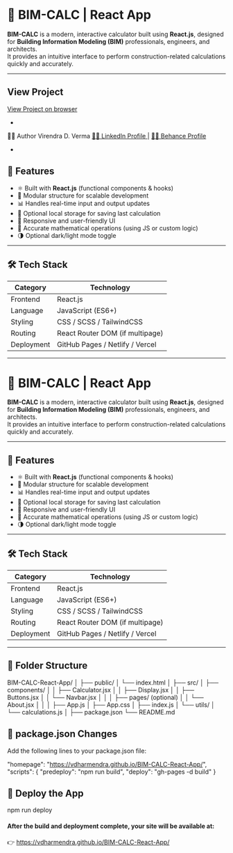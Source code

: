 # 🧮 BIM-CALC | React App

**BIM-CALC** is a modern, interactive calculator built using **React.js**, designed for **Building Information Modeling (BIM)** professionals, engineers, and architects.  
It provides an intuitive interface to perform construction-related calculations quickly and accurately.

---
## View Project ##
<a href="https://vdharmendra.github.io/BIM-CALC-React-App/">View Project on browser</a>

- 
👨‍💻 Author
Virendra D. Verma
<a href="https://www.linkedin.com/in/dharmendraverma95/" target="_blank">🧑‍💻 LinkedIn Profile </a> | <a href="https://www.behance.net/dhirukumar" target="_blank">🧑‍💻 Behance Profile </a>

- 


## 🚀 Features

- ⚛️ Built with **React.js** (functional components & hooks)
- 🧩 Modular structure for scalable development
- 📊 Handles real-time input and output updates
- 💾 Optional local storage for saving last calculation
- 🎨 Responsive and user-friendly UI
- 🧠 Accurate mathematical operations (using JS or custom logic)
- 🌗 Optional dark/light mode toggle

---

## 🛠️ Tech Stack

| Category | Technology |
|-----------|-------------|
| Frontend | React.js |
| Language | JavaScript (ES6+) |
| Styling | CSS / SCSS / TailwindCSS |
| Routing | React Router DOM (if multipage) |
| Deployment | GitHub Pages / Netlify / Vercel |

---

# 🧮 BIM-CALC | React App

**BIM-CALC** is a modern, interactive calculator built using **React.js**, designed for **Building Information Modeling (BIM)** professionals, engineers, and architects.  
It provides an intuitive interface to perform construction-related calculations quickly and accurately.

---

## 🚀 Features

- ⚛️ Built with **React.js** (functional components & hooks)
- 🧩 Modular structure for scalable development
- 📊 Handles real-time input and output updates
- 💾 Optional local storage for saving last calculation
- 🎨 Responsive and user-friendly UI
- 🧠 Accurate mathematical operations (using JS or custom logic)
- 🌗 Optional dark/light mode toggle

---

## 🛠️ Tech Stack

| Category | Technology |
|-----------|-------------|
| Frontend | React.js |
| Language | JavaScript (ES6+) |
| Styling | CSS / SCSS / TailwindCSS |
| Routing | React Router DOM (if multipage) |
| Deployment | GitHub Pages / Netlify / Vercel |

---

## 🧩 Folder Structure
BIM-CALC-React-App/
│
├── public/
│   └── index.html
│
├── src/
│   ├── components/
│   │   ├── Calculator.jsx
│   │   ├── Display.jsx
│   │   ├── Buttons.jsx
│   │   └── Navbar.jsx
│   │
│   ├── pages/ (optional)
│   │   └── About.jsx
│   │
│   ├── App.js
│   ├── App.css
│   ├── index.js
│   └── utils/
│       └── calculations.js
│
├── package.json
└── README.md

## 🧩 package.json Changes

Add the following lines to your package.json file:

"homepage": "https://vdharmendra.github.io/BIM-CALC-React-App/",
"scripts": {
  "predeploy": "npm run build",
  "deploy": "gh-pages -d build"
}

## 🚀 Deploy the App
npm run deploy


#### After the build and deployment complete, your site will be available at:
👉 https://vdharmendra.github.io/BIM-CALC-React-App/